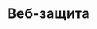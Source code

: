 ---
id: 254
title: Веб-защита
displayName: Веб-защита
order: 3
published: true
headerName: Веб-защита
headerOrder: 30
historyName: Веб-защита
historyDescription: Защита от взлома сайта
---